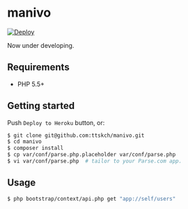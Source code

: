 # manivo

[![Deploy](https://www.herokucdn.com/deploy/button.png)](https://heroku.com/deploy)

Now under developing.

## Requirements

* PHP 5.5+

## Getting started

Push `Deploy to Heroku` button, or:

```bash
$ git clone git@github.com:ttskch/manivo.git
$ cd manivo
$ composer install
$ cp var/conf/parse.php.placeholder var/conf/parse.php
$ vi var/conf/parse.php  # tailor to your Parse.com app.
```

## Usage

```bash
$ php bootstrap/context/api.php get "app://self/users"
```
